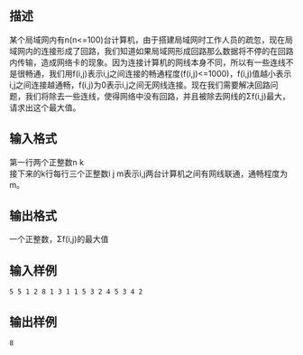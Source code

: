 ## 描述

某个局域网内有n(n<=100)台计算机，由于搭建局域网时工作人员的疏忽，现在局域网内的连接形成了回路，我们知道如果局域网形成回路那么数据将不停的在回路内传输，造成网络卡的现象。因为连接计算机的网线本身不同，所以有一些连线不是很畅通，我们用f(i,j)表示i,j之间连接的畅通程度(f(i,j)<=1000)，f(i,j)值越小表示i,j之间连接越通畅，f(i,j)为0表示i,j之间无网线连接。现在我们需要解决回路问题，我们将除去一些连线，使得网络中没有回路，并且被除去网线的Σf(i,j)最大，请求出这个最大值。

## 输入格式

第一行两个正整数n k<br /> 接下来的k行每行三个正整数i j m表示i,j两台计算机之间有网线联通，通畅程度为m。<br />

## 输出格式

一个正整数，Σf(i,j)的最大值

## 输入样例

```plaintext
5 5 1 2 8 1 3 1 1 5 3 2 4 5 3 4 2
```

## 输出样例

```plaintext
8
```



 



 

